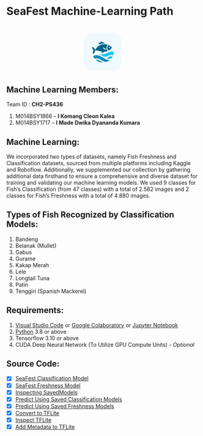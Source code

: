 <h1>SeaFest Machine-Learning Path<h1>
 <h1 align="center">
    <a href="url"><img src="https://github.com/SeaFest-Capstone/Cloud-Computing-new/blob/main/seaFest.jpg?raw=true" height="auto" width="100" style="border-radius:25%"></a>
 </h1>

<h2>Machine Learning Members:</h2>

Team ID		: <b>CH2-PS436</b>
1.  M014BSY1866 – <b>I Komang Cleon Kalea</b>
2.  M014BSY1717 – <b>I Made Dwika Dyananda Kumara</b>
 
 <h2>Machine Learning:</h2>
We incorporated two types of datasets, namely Fish Freshness and Classification datasets, sourced from multiple platforms including Kaggle and Roboflow. Additionally, we supplemented our collection by gathering additional data firsthand to ensure a comprehensive and diverse dataset for training and validating our machine learning models. We used 9 classes for Fish’s Classification (from 47 classes) with a total of 2.582 images and 2 classes for Fish’s Freshness with a total of 4.880 images. 

<h2>Types of Fish Recognized by Classification Models:</h2>

1. Bandeng
2. Belanak (Mullet)
3. Gabus
4. Gurame
5. Kakap Merah
6. Lele
7. Longtail Tuna
8. Patin
9. Tenggiri (Spanish Mackerel)
 
<h2>Requirements:</h2>
 
1. [Visual Studio Code](https://code.visualstudio.com/) or [Google Colaboratory](https://colab.research.google.com/) or [Jupyter Notebook](https://test-jupyter.readthedocs.io/en/latest/install.html)
2. [Python](https://www.python.org/downloads/) 3.8 or above
3. Tensorflow 3.10 or above
4. CUDA Deep Neural Network (To Utilize GPU Compute Units) - <i>Optional</i>

<h2>Source Code:</h2>
 
- [x] [SeaFest Classification Model](https://github.com/SeaFest-Capstone/Machine-Learning/blob/master/SeaFest/SeaFest_Classification.py)
- [x] [SeaFest Freshness Model](https://github.com/SeaFest-Capstone/Machine-Learning/blob/master/SeaFest/SeaFest_Freshness.py)
- [x] [Inspecting SavedModels](https://github.com/SeaFest-Capstone/Machine-Learning/blob/master/SeaFest/inspectModels.py)
- [x] [Predict Using Saved Classification Models](https://github.com/SeaFest-Capstone/Machine-Learning/blob/master/SeaFest/ClassificationPredictTesting.py)
- [x] [Predict Using Saved Freshness Models](https://github.com/SeaFest-Capstone/Machine-Learning/blob/master/SeaFest/FreshnessPredictTesting.py)
- [x] [Convert to TFLite](https://github.com/SeaFest-Capstone/Machine-Learning/blob/master/SeaFest/Convert%20to%20TFLITE.py)
- [x] [Inspect TFLite](https://github.com/SeaFest-Capstone/Machine-Learning/blob/master/SeaFest/Inspect%20TFLite.py)
- [x] [Add Metadata to TFLite](https://github.com/SeaFest-Capstone/Machine-Learning/blob/master/SeaFest/TFLite_Metadata.ipynb)
